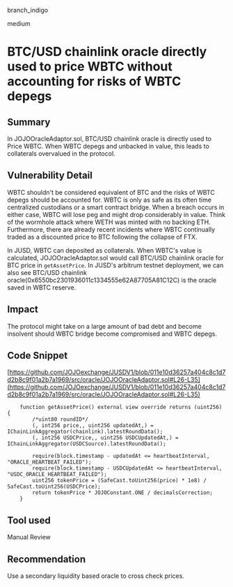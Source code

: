 branch_indigo

medium

# BTC/USD chainlink oracle directly used to price WBTC without accounting for risks of WBTC depegs

## Summary
In JOJOOracleAdaptor.sol, BTC/USD chainlink oracle is directly used to Price WBTC. When WBTC depegs and unbacked in value, this leads to collaterals overvalued in the protocol.
## Vulnerability Detail
WBTC shouldn't be considered equivalent of BTC and the risks of WBTC depegs should be accounted for. WBTC is only as safe as its often time centralized custodians or a smart contract bridge. When a breach occurs in either case, WBTC will lose peg and might drop considerably in value. Think of the wormhole attack where WETH was minted with no backing ETH. Furthermore, there are already recent incidents where WBTC continually traded as a discounted price to BTC following the collapse of FTX. 

In JUSD, WBTC can deposited as collaterals. When WBTC's value is calculated, JOJOOracleAdaptor.sol would call BTC/USD chainlink oracle for BTC price in `getAssetPrice`. In JUSD's arbitrum testnet deployment, we can also see BTC/USD chainlink oracle(0x6550bc2301936011c1334555e62A87705A81C12C) is the oracle saved in WBTC reserve.

## Impact
The protocol might take on a large amount of bad debt and become insolvent should WBTC bridge become compromised and WBTC depegs.
## Code Snippet
[https://github.com/JOJOexchange/JUSDV1/blob/011e10d36257a404c8c1d7d2b8c9f01a2b7a1969/src/oracle/JOJOOracleAdaptor.sol#L26-L35](https://github.com/JOJOexchange/JUSDV1/blob/011e10d36257a404c8c1d7d2b8c9f01a2b7a1969/src/oracle/JOJOOracleAdaptor.sol#L26-L35)
```solidity
    function getAssetPrice() external view override returns (uint256) {
        /*uint80 roundID*/
        (, int256 price,, uint256 updatedAt,) = IChainLinkAggregator(chainlink).latestRoundData();
        (, int256 USDCPrice,, uint256 USDCUpdatedAt,) = IChainLinkAggregator(USDCSource).latestRoundData();

        require(block.timestamp - updatedAt <= heartbeatInterval, "ORACLE_HEARTBEAT_FAILED");
        require(block.timestamp - USDCUpdatedAt <= heartbeatInterval, "USDC_ORACLE_HEARTBEAT_FAILED");
        uint256 tokenPrice = (SafeCast.toUint256(price) * 1e8) / SafeCast.toUint256(USDCPrice);
        return tokenPrice * JOJOConstant.ONE / decimalsCorrection;
    }
```
## Tool used

Manual Review

## Recommendation
Use a secondary liquidity based oracle to cross check prices.